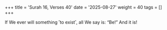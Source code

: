 +++
title = 'Surah 16, Verses 40'
date = '2025-08-27'
weight = 40
tags = []
+++

If We ever will something ˹to exist˺, all We say is: “Be!” And it is!